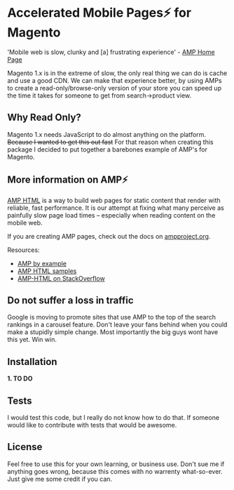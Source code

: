 # Accelerated Mobile Pages⚡ for Magento

'Mobile web is slow, clunky and [a] frustrating experience' - [AMP Home Page](https://www.ampproject.org/) 

Magento 1.x is in the extreme of slow, the only real thing we can do is cache and use a good CDN. We can make that experience better, by using AMPs to create a read-only/browse-only version of your store you can speed up the time it takes for someone to get from search->product view.

## Why Read Only?
Magento 1.x needs JavaScript to do almost anything on the platform. ~~Because I wanted to get this out fast~~ For that reason when creating this package I decided to put together a barebones example of AMP's for Magento.

## More information on AMP⚡
[AMP HTML](https://www.ampproject.org/docs/get_started/about-amp.html) is a way to build web pages for static content that render with reliable, fast performance. It is our attempt at fixing what many perceive as painfully slow page load times – especially when reading content on the mobile web.

If you are creating AMP pages, check out the docs on [ampproject.org](https://www.ampproject.org/).

Resources:
* [AMP by example](https://ampbyexample.com/)
* [AMP HTML samples](https://github.com/ampproject/amphtml/tree/master/examples)
* [AMP-HTML on StackOverflow](https://stackoverflow.com/questions/tagged/amp-html)

## Do not suffer a loss in traffic
Google is moving to promote sites that use AMP to the top of the search rankings in a carousel feature. Don't leave your fans behind when you could make a stupidly simple change. Most importantly the big guys wont have this yet. Win win.

## Installation
**1. TO DO**

## Tests
I would test this code, but I really do not know how to do that. If someone would like to contribute with tests that would be awesome.

## License
Feel free to use this for your own learning, or business use. Don't sue me if anything goes wrong, because this comes with no warrenty what-so-ever. Just give me some credit if you can.